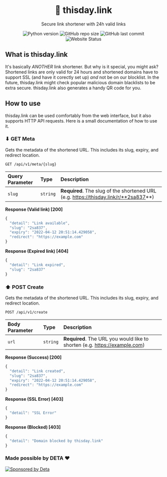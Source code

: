 <h1 align="center">📆 thisday.link</h1>
<p align="center">Secure link shortener with 24h valid links</p>

<p align="center">
  <img alt="Python version" src="https://img.shields.io/badge/python-%5E3.8-blue">
  <img alt="GitHub repo size" src="https://img.shields.io/github/repo-size/berrysauce/thisday.link">
  <img alt="GitHub last commit" src="https://img.shields.io/github/last-commit/berrysauce/thisday.link">
  <img alt="Website Status" src="https://img.shields.io/website?down_color=red&down_message=down&url=https%3A%2F%2Fthisday.link">
</p>

## What is thisday.link
It's basically *ANOTHER* link shortener. But why is it special, you might ask? Shortened links are only valid for 24 hours and shortened domains have to support SSL (and have it corectly set up) *and* not be on our blocklist. In the future, thisday.link might check popular malicious domain blacklists to be extra secure. thisday.link also generates a handy QR code for you.


## How to use
thisday.link can be used comfortably from the web interface, but it also supports HTTP API requests. Here is a small documentation of how to use it.

### ⬇ GET Meta
Gets the metadata of the shortened URL. This includes its slug, expiry, and redirect location.

```http
GET /api/v1/meta/{slug}
```
| Query Parameter | Type | Description |
| :--- | :--- | :--- |
| `slug` | `string` | **Required**. The slug of the shortened URL (e.g. https://thisday.link/r/**2sa837**) |

**Response (Valid link) [200]**
```javascript
{
  "detail": "Link available",
  "slug": "2sa837",
  "expiry": "2022-04-12 20:51:14.429058",
  "redirect": "https://example.com"
}
```
**Response (Expired link) [404]**
```javascript
{
  "detail": "Link expired",
  "slug": "2sa837"
}
```

### ⬆ POST Create
Gets the metadata of the shortened URL. This includes its slug, expiry, and redirect location.

```http
POST /api/v1/create
```
| Body Parameter | Type | Description |
| :--- | :--- | :--- |
| `url` | `string` | **Required**. The URL you would like to shorten (e.g. https://example.com) |

**Response (Success) [200]**
```javascript
{
  "detail": "Link created",
  "slug": "2sa837",
  "expiry": "2022-04-12 20:51:14.429058",
  "redirect": "https://example.com"
}
```
**Response (SSL Error) [403]**
```javascript
{
  "detail": "SSL Error"
}
```
**Response (Blocked) [403]**
```javascript
{
  "detail": "Domain blocked by thisday.link"
}
```


### Made possible by DETA ❤️
<a href="https://deta.sh/?ref=thisday.link" target="_blank"><img src="https://cdn.berrysauce.me/assets/deta-sponsor-banner.jpg" alt="Sponsored by Deta"></a>
